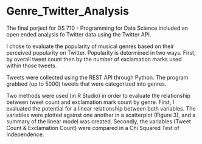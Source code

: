 # Genre_Twitter_Analysis

The final porject for DS 710 - Programming for Data Science included an open ended analysis fo Twitter data using the Twitter API.

I chose to evaluate the popularity of musical genres based on their perceived popularity on Twitter.  Popularity is determined in two ways. First, by overall tweet count then by the number of exclamation marks used within those tweets.

Tweets were collected using the REST API through Python. The program grabbed (up to 5000) tweets that were categorized into genres.

Two methods were used (in R Studio) in order to evaluate the relationship between tweet count and exclamation mark count by genre.
First, I evaluated the potential for a linear relationship between both variables. The variables were plotted against one another in a scatterplot (Figure 3), and a summary of the linear model was created.
Secondly, the variables (Tweet Count & Exclamation Count) were compared in a Chi Squared Test of Independence.

